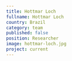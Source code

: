 ```yaml
---
title: Hottmar Loch
fullname: Hottmar Loch
country: Brazil
category: team
published: false
position: Researcher
image: hottmar-loch.jpg
project: current
---
```


